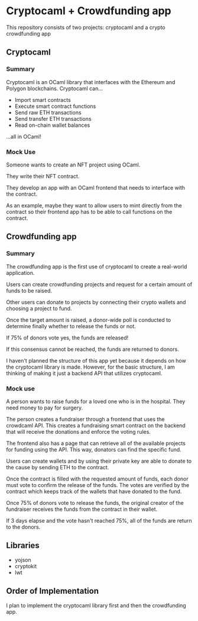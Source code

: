 # Cryptocaml + Crowdfunding app

This repository consists of two projects: cryptocaml and a crypto crowdfunding app

## Cryptocaml

### Summary

Cryptocaml is an OCaml library that interfaces with the Ethereum and Polygon blockchains.
Cryptocaml can...

<ul>
  <li> Import smart contracts </li>
  <li> Execute smart contract functions </li>
  <li> Send raw ETH transactions </li>
  <li> Send transfer ETH transactions </li>
  <li> Read on-chain wallet balances </li>
  <!-- <li> Read on-chain contract states </li> -->
</ul>

...all in OCaml!

### Mock Use

Someone wants to create an NFT project using OCaml.

They write their NFT contract.

They develop an app with an OCaml frontend that needs
to interface with the contract.

As an example, maybe they want to allow users to mint
directly from the contract so their frontend app has
to be able to call functions on the contract.

## Crowdfunding app

### Summary

The crowdfunding app is the first use of cryptocaml to create a
real-world application.

Users can create crowdfunding projects and request for a certain
amount of funds to be raised.

Other users can donate to projects by connecting their crypto
wallets and choosing a project to fund.

Once the target amount is raised, a donor-wide poll is conducted to
determine finally whether to release the funds or not.

If 75% of donors vote yes, the funds are released!

If this consensus cannot be reached, the funds are returned to donors.

I haven't planned the structure of this app yet because it depends on
how the cryptocaml library is made. However, for the basic structure,
I am thinking of making it just a backend API that utilizes cryptocaml.

### Mock use

A person wants to raise funds for a loved one who is in the hospital.
They need money to pay for surgery.

The person creates a fundraiser through a frontend that uses the
crowdcaml API. This creates a fundraising smart contract on the
backend that will receive the donations and enforce the voting
rules.

The frontend also has a page that can retrieve all of the available
projects for funding using the API. This way, donators can find the
specific fund.

Users can create wallets and by using their private key are able
to donate to the cause by sending ETH to the contract.

Once the contract is filled with the requested amount of funds,
each donor must vote to confirm the release of the funds. The votes
are verified by the contract which keeps track of the wallets that
have donated to the fund.

Once 75% of donors vote to release the funds, the original creator
of the fundraiser receives the funds from the contract in their
wallet.

If 3 days elapse and the vote hasn't reached 75%, all of the funds
are return to the donors.

## Libraries

<ul>
  <li>yojson</li>
  <li>cryptokit</li>
  <li>lwt</li>
</ul>

## Order of Implementation

I plan to implement the cryptocaml library first and then the crowdfunding app.
